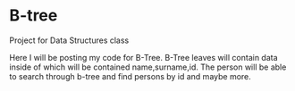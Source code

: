 # B-tree
Project for Data Structures class

Here I will be posting my code for B-Tree.
B-Tree leaves will contain data inside of which will be contained name,surname,id.
The person will be able to search through b-tree and find persons by id and maybe more.
